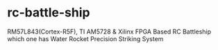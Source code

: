 # rc-battle-ship
RM57L843(Cortex-R5F), TI AM5728 &amp; Xilinx FPGA Based RC Battleship which one has Water Rocket Precision Striking System

